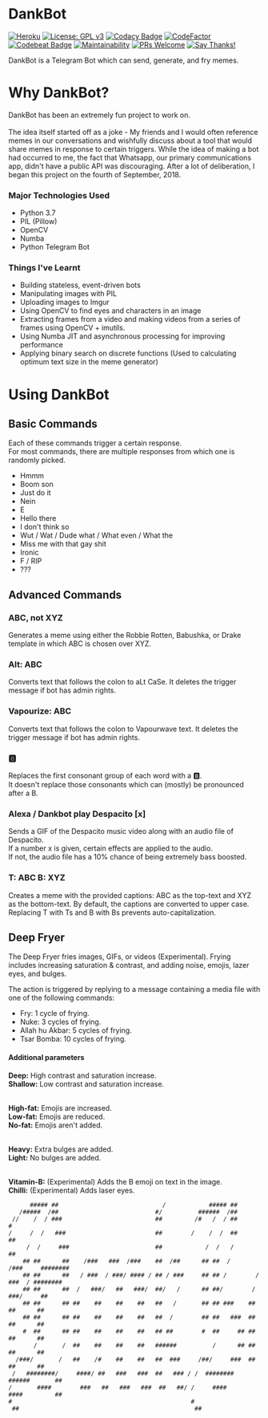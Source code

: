 # DankBot
[![Heroku](https://heroku-badge.herokuapp.com/?app=dankbot-tg&style=flat)](https://telegram.me/TheRealDankBot)
[![License: GPL v3](https://img.shields.io/badge/License-GPL%20v3-blue.svg?style=flat-square)](https://www.gnu.org/licenses/gpl-3.0)
[![Codacy Badge](https://img.shields.io/codacy/grade/bae5054274c7463f98206a684c9e58b5.svg?style=flat-square)](https://www.codacy.com/app/Rippr/DankBot)
[![CodeFactor](https://www.codefactor.io/repository/github/rippr/dankbot/badge)](https://www.codefactor.io/repository/github/rippr/dankbot)
[![Codebeat Badge](https://codebeat.co/badges/34ed37f8-955c-4907-8edb-c902b99f6b78)](https://codebeat.co/projects/github-com-rippr-dankbot-master)
[![Maintainability](https://img.shields.io/codeclimate/maintainability/Rippr/DankBot.svg?style=flat-square)](https://codeclimate.com/github/Rippr/DankBot/maintainability)
[![PRs Welcome](https://img.shields.io/badge/PRs-welcome-brightgreen.svg?style=flat-square)](http://makeapullrequest.com)
[![Say Thanks!](https://img.shields.io/badge/Say%20Thanks-!-1EAEDB.svg?style=flat-square)](https://saythanks.io/to/Rippr)


DankBot is a Telegram Bot which can send, generate, and fry memes.

# Why DankBot?
DankBot has been an extremely fun project to work on. <br><br>
The idea itself started off as a joke - My friends and I would often reference memes in our conversations and wishfully discuss about a tool that would share memes in response to certain triggers. While the idea of making a bot had occurred to me, the fact that Whatsapp, our primary communications app, didn't have a public API was discouraging. After a lot of deliberation, I began this project on the fourth of September, 2018.

### Major Technologies Used
- Python 3.7
- PIL (Pillow)
- OpenCV
- Numba
- Python Telegram Bot

### Things I've Learnt
- Building stateless, event-driven bots
- Manipulating images with PIL
- Uploading images to Imgur
- Using OpenCV to find eyes and characters in an image
- Extracting frames from a video and making videos from a series of frames using OpenCV + imutils.
- Using Numba JIT and asynchronous processing for improving performance
- Applying binary search on discrete functions (Used to calculating optimum text size in the meme generator)

# Using DankBot

## Basic Commands
Each of these commands trigger a certain response. <br>
For most commands, there are multiple responses from which one is randomly picked.

- Hmmm
- Boom son
- Just do it
- Nein
- E
- Hello there
- I don't think so
- Wut / Wat / Dude what / What even / What the
- Miss me with that gay shit
- Ironic
- F / RIP
- ???

## Advanced Commands

### ABC, not XYZ
Generates a meme using either the Robbie Rotten, Babushka, or Drake template in which ABC is chosen over XYZ.

### Alt: ABC
Converts text that follows the colon to aLt CaSe. It deletes the trigger message if bot has admin rights.

### Vapourize: ABC
Converts text that follows the colon to Vapourwave text. It deletes the trigger message if bot has admin rights.

### 🅱
Replaces the first consonant group of each word with a 🅱. <br>
It doesn't replace those consonants which can (mostly) be pronounced after a B.

### Alexa / Dankbot play Despacito \[x\]
Sends a GIF of the Despacito music video along with an audio file of Despacito. <br>
If a number x is given, certain effects are applied to the audio. <br>
If not, the audio file has a 10% chance of being extremely bass boosted. <br>

### T: ABC B: XYZ
Creates a meme with the provided captions: ABC as the top-text and XYZ as the bottom-text.
By default, the captions are converted to upper case.
Replacing T with Ts and B with Bs prevents auto-capitalization.


## Deep Fryer
The Deep Fryer fries images, GIFs, or videos (Experimental).
Frying includes increasing saturation & contrast, and adding noise, emojis, lazer eyes, and bulges.

The action is triggered by replying to a message containing a media file with one of the following commands:

- Fry: 1 cycle of frying.
- Nuke: 3 cycles of frying.
- Allah hu Akbar: 5 cycles of frying.
- Tsar Bomba: 10 cycles of frying.

#### Additional parameters

**Deep:** High contrast and saturation increase. <br>
**Shallow:** Low contrast and saturation increase. <br><br>

**High-fat:** Emojis are increased. <br>
**Low-fat:** Emojis are reduced. <br>
**No-fat:** Emojis aren't added. <br><br>

**Heavy:** Extra bulges are added. <br>
**Light:** No bulges are added. <br><br>

**Vitamin-B:** (Experimental) Adds the B emoji on text in the image. <br>
**Chilli:** (Experimental) Adds laser eyes.





          ##### ##                             /            ##### ##
       /#####  /##                           #/          ######  /##
     //    /  / ###                          ##         /#   /  / ##                  #
    /     /  /   ###                         ##        /    /  /  ##                 ##
         /  /     ###                        ##            /  /   /                  ##
        ## ##      ##    /###   ###  /###    ##  /##      ## ##  /        /###     ########
        ## ##      ##   / ###  / ###/ #### / ## / ###     ## ## /        / ###  / ########
        ## ##      ##  /   ###/   ##   ###/  ##/   /      ## ##/        /   ###/     ##
        ## ##      ## ##    ##    ##    ##   ##   /       ## ## ###    ##    ##      ##
        ## ##      ## ##    ##    ##    ##   ##  /        ## ##   ###  ##    ##      ##
        #  ##      ## ##    ##    ##    ##   ## ##        #  ##     ## ##    ##      ##
           /       /  ##    ##    ##    ##   ######          /      ## ##    ##      ##
      /###/       /   ##    /#    ##    ##   ##  ###     /##/     ###  ##    ##      ##
     /   ########/     ####/ ##   ###   ###  ##   ### / /  ########     ######       ##
    /       ####        ###   ##   ###   ###  ##   ##/ /     ####        ####         ##
    #                                                  #
     ##                                                 ##
